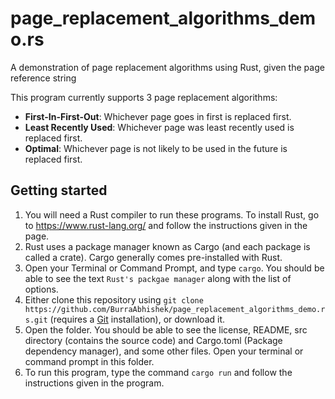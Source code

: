 # page_replacement_algorithms_demo.rs
A demonstration of page replacement algorithms using Rust, given the page reference string

This program currently supports 3 page replacement algorithms:
- **First-In-First-Out**: Whichever page goes in first is replaced first.
- **Least Recently Used**: Whichever page was least recently used is replaced first.
- **Optimal**: Whichever page is not likely to be used in the future is replaced first.

## Getting started
1. You will need a Rust compiler to run these programs. To install Rust, go to https://www.rust-lang.org/ and follow the instructions given in the page.
2. Rust uses a package manager known as Cargo (and each package is called a crate). Cargo generally comes pre-installed with Rust.
3. Open your Terminal or Command Prompt, and type `cargo`. You should be able to see the text `Rust's packgae manager` along with the list of options.
4. Either clone this repository using `git clone https://github.com/BurraAbhishek/page_replacement_algorithms_demo.rs.git` (requires a [Git](https://git-scm.com/) installation), or download it.
5. Open the folder. You should be able to see the license, README, src directory (contains the source code) and Cargo.toml (Package dependency manager), and some other files. Open your terminal or command prompt in this folder.
6. To run this program, type the command `cargo run` and follow the instructions given in the program.
